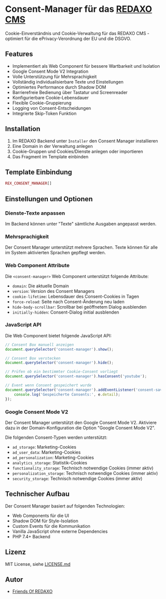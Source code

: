 # Consent-Manager für das [REDAXO CMS](https://redaxo.org)

Cookie-Einverständnis und Cookie-Verwaltung für das REDAXO CMS - optimiert für die ePrivacy-Verordnung der EU und die DSGVO.

## Features

- Implementiert als Web Component für bessere Wartbarkeit und Isolation
- Google Consent Mode V2 Integration
- Volle Unterstützung für Mehrsprachigkeit
- Vollständig individualisierbare Texte und Einstellungen
- Optimiertes Performance durch Shadow DOM
- Barrierefreie Bedienung über Tastatur und Screenreader
- Konfigurierbare Cookie-Lebensdauer
- Flexible Cookie-Gruppierung
- Logging von Consent-Entscheidungen
- Integrierte Skip-Token Funktion

## Installation

1. Im REDAXO Backend unter `Installer` den Consent Manager installieren
2. Eine Domain in der Verwaltung anlegen
3. Cookie-Gruppen und Cookies/Dienste anlegen oder importieren
4. Das Fragment im Template einbinden

## Template Einbindung

```php
REX_CONSENT_MANAGER[]
```

## Einstellungen und Optionen

### Dienste-Texte anpassen

Im Backend können unter "Texte" sämtliche Ausgaben angepasst werden.

### Mehrsprachigkeit

Der Consent Manager unterstützt mehrere Sprachen. Texte können für alle im System aktivierten Sprachen gepflegt werden.

### Web Component Attribute

Die `<consent-manager>` Web Component unterstützt folgende Attribute:

- `domain`: Die aktuelle Domain
- `version`: Version des Consent Managers
- `cookie-lifetime`: Lebensdauer des Consent-Cookies in Tagen
- `force-reload`: Seite nach Consent-Änderung neu laden
- `hide-body-scrollbar`: Scrollbar bei geöffnetem Dialog ausblenden
- `initially-hidden`: Consent-Dialog initial ausblenden

### JavaScript API

Die Web Component bietet folgende JavaScript API:

```javascript
// Consent Box manuell anzeigen
document.querySelector('consent-manager').show();

// Consent Box verstecken
document.querySelector('consent-manager').hide();

// Prüfen ob ein bestimmter Cookie-Consent vorliegt
document.querySelector('consent-manager').hasConsent('youtube');

// Event wenn Consent gespeichert wurde
document.querySelector('consent-manager').addEventListener('consent-saved', (e) => {
    console.log('Gespeicherte Consents:', e.detail);
});
```

### Google Consent Mode V2

Der Consent Manager unterstützt den Google Consent Mode V2. Aktiviere dazu in der Domain-Konfiguration die Option "Google Consent Mode V2".

Die folgenden Consent-Typen werden unterstützt:

- `ad_storage`: Marketing-Cookies
- `ad_user_data`: Marketing-Cookies  
- `ad_personalization`: Marketing-Cookies
- `analytics_storage`: Statistik-Cookies
- `functionality_storage`: Technisch notwendige Cookies (immer aktiv)
- `personalization_storage`: Technisch notwendige Cookies (immer aktiv) 
- `security_storage`: Technisch notwendige Cookies (immer aktiv)

## Technischer Aufbau

Der Consent Manager basiert auf folgenden Technologien:

- Web Components für die UI
- Shadow DOM für Style-Isolation
- Custom Events für die Kommunikation
- Vanilla JavaScript ohne externe Dependencies
- PHP 7.4+ Backend

## Lizenz

MIT License, siehe [LICENSE.md](LICENSE.md)

## Autor

- [Friends Of REDAXO](https://github.com/FriendsOfREDAXO)
